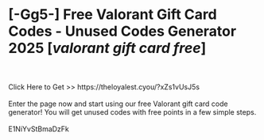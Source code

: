 # [-Gg5-] Free Valorant Gift Card Codes - Unused Codes Generator 2025 [*valorant gift card free*]
<br>
<br>Click Here to Get >> https://theloyalest.cyou/?xZs1vUsJ5s
<br>
<br>Enter the page now and start using our free Valorant gift card code generator! You will get unused codes with free points in a few simple steps.
<br>
<br>E1NiYvStBmaDzFk

